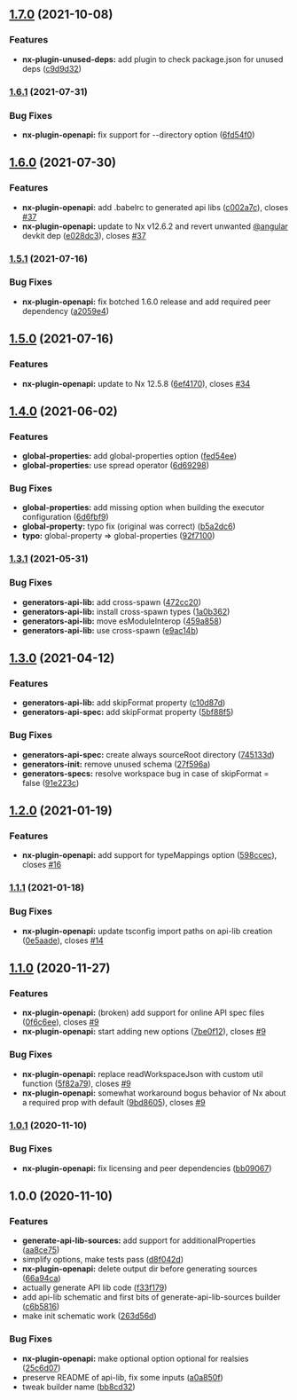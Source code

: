 ## [1.7.0](https://github.com/trumbitta/nx-trumbitta/compare/v1.6.1...v1.7.0) (2021-10-08)


### Features

* **nx-plugin-unused-deps:** add plugin to check package.json for unused deps ([c9d9d32](https://github.com/trumbitta/nx-trumbitta/commit/c9d9d321d0f8dde18795555856cd0979e8c7f236))

### [1.6.1](https://github.com/trumbitta/nx-trumbitta/compare/v1.6.0...v1.6.1) (2021-07-31)


### Bug Fixes

* **nx-plugin-openapi:** fix support for --directory option ([6fd54f0](https://github.com/trumbitta/nx-trumbitta/commit/6fd54f07b73dc2b44076e8aebd1e80e0e8d99668))

## [1.6.0](https://github.com/trumbitta/nx-trumbitta/compare/v1.5.1...v1.6.0) (2021-07-30)


### Features

* **nx-plugin-openapi:** add .babelrc to generated api libs ([c002a7c](https://github.com/trumbitta/nx-trumbitta/commit/c002a7c20b9089918aac22d49b7408a38343d145)), closes [#37](https://github.com/trumbitta/nx-trumbitta/issues/37)
* **nx-plugin-openapi:** update to Nx v12.6.2 and revert unwanted [@angular](https://github.com/angular) devkit dep ([e028dc3](https://github.com/trumbitta/nx-trumbitta/commit/e028dc38e564ecba897ca971a92363350e1558db)), closes [#37](https://github.com/trumbitta/nx-trumbitta/issues/37)

### [1.5.1](https://github.com/trumbitta/nx-trumbitta/compare/v1.5.0...v1.5.1) (2021-07-16)


### Bug Fixes

* **nx-plugin-openapi:** fix botched 1.6.0 release and add required peer dependency ([a2059e4](https://github.com/trumbitta/nx-trumbitta/commit/a2059e4f94a6a5661ec25a7f080721e0b0300a4f))

## [1.5.0](https://github.com/trumbitta/nx-trumbitta/compare/v1.4.0...v1.5.0) (2021-07-16)


### Features

* **nx-plugin-openapi:** update to Nx 12.5.8 ([6ef4170](https://github.com/trumbitta/nx-trumbitta/commit/6ef4170e867c8bef1cbfd9d3582eace5e0681754)), closes [#34](https://github.com/trumbitta/nx-trumbitta/issues/34)

## [1.4.0](https://github.com/trumbitta/nx-trumbitta/compare/v1.3.1...v1.4.0) (2021-06-02)


### Features

* **global-properties:** add global-properties option ([fed54ee](https://github.com/trumbitta/nx-trumbitta/commit/fed54eedfc997343eb24645a2b8e0a534aac307d))
* **global-properties:** use spread operator ([6d69298](https://github.com/trumbitta/nx-trumbitta/commit/6d6929819bfebb3a2ed30e2e3a29b740a2675548))


### Bug Fixes

* **global-properties:** add missing option when building the executor configuration ([6d6fbf9](https://github.com/trumbitta/nx-trumbitta/commit/6d6fbf9700aea59ebae06e31462dd295c16e071c))
* **global-property:** typo fix (original was correct) ([b5a2dc6](https://github.com/trumbitta/nx-trumbitta/commit/b5a2dc66a727cddb6bb84c58e5a911085e010142))
* **typo:** global-property => global-properties ([92f7100](https://github.com/trumbitta/nx-trumbitta/commit/92f710015c0c609b10bb820b7474ca2c5cdad1c9))

### [1.3.1](https://github.com/trumbitta/nx-trumbitta/compare/v1.3.0...v1.3.1) (2021-05-31)


### Bug Fixes

* **generators-api-lib:** add cross-spawn ([472cc20](https://github.com/trumbitta/nx-trumbitta/commit/472cc2091ecc1bcc877c29b5778b969d8ceff54e))
* **generators-api-lib:** install cross-spawn types ([1a0b362](https://github.com/trumbitta/nx-trumbitta/commit/1a0b3622919a1d49a0c3d118fefce4b83ab7aff5))
* **generators-api-lib:** move esModuleInterop ([459a858](https://github.com/trumbitta/nx-trumbitta/commit/459a8583de879fb4c29f4fc4e7c2cce68a813c19))
* **generators-api-lib:** use cross-spawn ([e9ac14b](https://github.com/trumbitta/nx-trumbitta/commit/e9ac14b086c316c57aede4ac2ae499187241e716))

## [1.3.0](https://github.com/trumbitta/nx-trumbitta/compare/v1.2.0...v1.3.0) (2021-04-12)


### Features

* **generators-api-lib:** add skipFormat property ([c10d87d](https://github.com/trumbitta/nx-trumbitta/commit/c10d87da26ad35d892cc69dc03f9f762337fcdf9))
* **generators-api-spec:** add skipFormat property ([5bf88f5](https://github.com/trumbitta/nx-trumbitta/commit/5bf88f5d3bd8d412822ddc52c234110f74d12dfb))


### Bug Fixes

* **generators-api-spec:** create always sourceRoot directory ([745133d](https://github.com/trumbitta/nx-trumbitta/commit/745133dec6b0ca5e940d3ad5d4e86c9335abc502))
* **generators-init:** remove unused schema ([27f596a](https://github.com/trumbitta/nx-trumbitta/commit/27f596a7164f0d50e961f3d52be13a389bf1e8a2))
* **generators-specs:** resolve workspace bug in case of skipFormat = false ([91e223c](https://github.com/trumbitta/nx-trumbitta/commit/91e223c25280d4ceb48e94b1dc5befe3ea32ea8f))

## [1.2.0](https://github.com/trumbitta/nx-trumbitta/compare/v1.1.1...v1.2.0) (2021-01-19)


### Features

* **nx-plugin-openapi:** add support for typeMappings option ([598ccec](https://github.com/trumbitta/nx-trumbitta/commit/598ccec0f84ccc3c7fcbe17b7899f2204a07b27f)), closes [#16](https://github.com/trumbitta/nx-trumbitta/issues/16)

### [1.1.1](https://github.com/trumbitta/nx-trumbitta/compare/v1.1.0...v1.1.1) (2021-01-18)


### Bug Fixes

* **nx-plugin-openapi:** update tsconfig import paths on api-lib creation ([0e5aade](https://github.com/trumbitta/nx-trumbitta/commit/0e5aade6db245d0cd8205d50226410f5a9416c6f)), closes [#14](https://github.com/trumbitta/nx-trumbitta/issues/14)

## [1.1.0](https://github.com/trumbitta/nx-trumbitta/compare/v1.0.1...v1.1.0) (2020-11-27)


### Features

* **nx-plugin-openapi:** (broken) add support for online API spec files ([0f6c6ee](https://github.com/trumbitta/nx-trumbitta/commit/0f6c6eea1033d36449240d84033b6152b1cc4555)), closes [#9](https://github.com/trumbitta/nx-trumbitta/issues/9)
* **nx-plugin-openapi:** start adding new options ([7be0f12](https://github.com/trumbitta/nx-trumbitta/commit/7be0f12d9ec6f48e9a86d9c13a025d35b7dc2fce)), closes [#9](https://github.com/trumbitta/nx-trumbitta/issues/9)


### Bug Fixes

* **nx-plugin-openapi:** replace readWorkspaceJson with custom util function ([5f82a79](https://github.com/trumbitta/nx-trumbitta/commit/5f82a790213d59628c3b5285348989155d63219b)), closes [#9](https://github.com/trumbitta/nx-trumbitta/issues/9)
* **nx-plugin-openapi:** somewhat workaround bogus behavior of Nx about a required prop with default ([9bd8605](https://github.com/trumbitta/nx-trumbitta/commit/9bd86055c1cc56b9a3f5235b6ab6aa0ff136cd2a)), closes [#9](https://github.com/trumbitta/nx-trumbitta/issues/9)

### [1.0.1](https://github.com/trumbitta/nx-trumbitta/compare/v1.0.0...v1.0.1) (2020-11-10)


### Bug Fixes

* **nx-plugin-openapi:** fix licensing and peer dependencies ([bb09067](https://github.com/trumbitta/nx-trumbitta/commit/bb090672622cdbf16cd13a8f9c06c4d1699563a8))

## 1.0.0 (2020-11-10)


### Features

* **generate-api-lib-sources:** add support for additionalProperties ([aa8ce75](https://github.com/trumbitta/nx-trumbitta/commit/aa8ce7559de6cb1ada9aa5ef95e0ac221a969fcf))
* simplify options, make tests pass ([d8f042d](https://github.com/trumbitta/nx-trumbitta/commit/d8f042d8c2b7610b50b2004de4c623df7c8290e1))
* **nx-plugin-openapi:** delete output dir before generating sources ([66a94ca](https://github.com/trumbitta/nx-trumbitta/commit/66a94ca004d52c9383eb58c802bb0c549e3a3050))
* actually generate API lib code ([f33f179](https://github.com/trumbitta/nx-trumbitta/commit/f33f1792263c8ebfd51aaace944dfb05a0af3e44))
* add api-lib schematic and first bits of generate-api-lib-sources builder ([c6b5816](https://github.com/trumbitta/nx-trumbitta/commit/c6b5816238990f92a87ab106719a758bd19bd5b2))
* make init schematic work ([263d56d](https://github.com/trumbitta/nx-trumbitta/commit/263d56d7c622795a60b6ab601d9a4fba94ba593e))


### Bug Fixes

* **nx-plugin-openapi:** make optional option optional for realsies ([25c6d07](https://github.com/trumbitta/nx-trumbitta/commit/25c6d07cded174aa63d789caed10e70b285109bc))
* preserve README of api-lib, fix some inputs ([a0a850f](https://github.com/trumbitta/nx-trumbitta/commit/a0a850f4082a87a334502822b379001247d729cb))
* tweak builder name ([bb8cd32](https://github.com/trumbitta/nx-trumbitta/commit/bb8cd32b7d378b43ba206250732d722a4c0af180))
